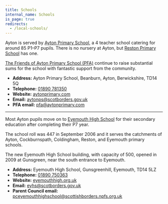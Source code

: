 ```yaml
---
title: Schools
internal_name: Schools
is_page: true
redirects:
  - /local-schools/
---
```


Ayton is served by [Ayton Primary School](https://aytonprimary.com), a 4 teacher school catering for around 85 P1&ndash;P7 pupils. There is no nursery at Ayton, but [Reston Primary School](https://restonprimaryschool.wordpress.com) has one.

[The Friends of Ayton Primary School (PFA)](https://aytonprimary.com/pfa) continue to raise substantial sums for the school with fantastic support from the community.

- **Address:** Ayton Primary School, Beanburn, Ayton, Berwickshire, TD14 5Q
- **Telephone:** [01890 781350](tel:+441890781350)
- **Website:** [aytonprimary.com](https://aytonprimary.com)
- **Email:** [aytonps@scotborders.gov.uk](mailto:aytonps@scotborders.gov.uk)
- **PFA email:** [pfa@aytonprimary.com](mailto:pfa@aytonprimary.com)

---

Most Ayton pupils move on to [Eyemouth High School](https://www.eyemouthhigh.org.uk) for their secondary education after completing their P7 year.

The school roll was 447 in September 2006 and it serves the catchments of Ayton, Cockburnspath, Coldingham, Reston, and Eyemouth primary schools.

The new Eyemouth High School building, with capacity of 500, opened in 2009 at Gunsgreen, near the south entrance to Eyemouth.

- **Address:** Eyemouth High School, Gunsgreenhill, Eyemouth, TD14 5LZ
- **Telephone:** [01890 750363](tel:00441890750363)
- **Website:** [eyemouthhigh.org.uk](https://www.eyemouthhigh.org.uk)
- **Email:** [eyhs@scotborders.gov.uk](mailto:eyhs@scotborders.gov.uk)
- **Parent Council email:** [pceyemouthhighschool@scottishborders.npfs.org.uk](mailto:pceyemouthhighschool@scottishborders.npfs.org.uk)
